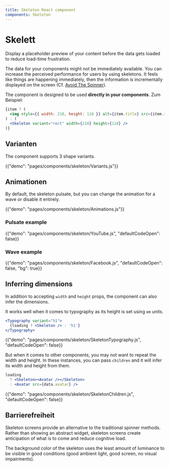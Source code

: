 ```yaml
---
title: Skeleton React component
components: Skeleton
---
```


# Skelett

<p class="description">Display a placeholder preview of your content before the data gets loaded to reduce load-time frustration.</p>

The data for your components might not be immediately available. You can increase the perceived performance for users by using skeletons. It feels like things are happening immediately, then the information is incrementally displayed on the screen (Cf. [Avoid The Spinner](https://www.lukew.com/ff/entry.asp?1797)).

The component is designed to be used **directly in your components**. Zum Beispiel:

```jsx
{item ? (
  <img style={{ width: 210, height: 118 }} alt={item.title} src={item.src} />
) : (
  <Skeleton variant="rect" width={210} height={118} />
)}
```

## Varianten

The component supports 3 shape variants.

{{"demo": "pages/components/skeleton/Variants.js"}}

## Animationen

By default, the skeleton pulsate, but you can change the animation for a wave or disable it entirely.

{{"demo": "pages/components/skeleton/Animations.js"}}

### Pulsate example

{{"demo": "pages/components/skeleton/YouTube.js", "defaultCodeOpen": false}}

### Wave example

{{"demo": "pages/components/skeleton/Facebook.js", "defaultCodeOpen": false, "bg": true}}

## Inferring dimensions

In addition to accepting `width` and `height` props, the component can also infer the dimensions.

It works well when it comes to typography as its height is set using `em` units.

```jsx
<Typography variant="h1">
  {loading ? <Skeleton /> : 'h1'}
</Typography>
```

{{"demo": "pages/components/skeleton/SkeletonTypography.js", "defaultCodeOpen": false}}

But when it comes to other components, you may not want to repeat the width and height. In these instances, you can pass `children` and it will infer its width and height from them.

```jsx
loading
  ? <Skeleton><Avatar /></Skeleton>
  : <Avatar src={data.avatar} />
```

{{"demo": "pages/components/skeleton/SkeletonChildren.js", "defaultCodeOpen": false}}

## Barrierefreiheit

Skeleton screens provide an alternative to the traditional spinner methods. Rather than showing an abstract widget, skeleton screens create anticipation of what is to come and reduce cognitive load.

The background color of the skeleton uses the least amount of luminance to be visible in good conditions (good ambient light, good screen, no visual impairments).